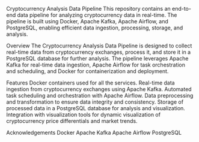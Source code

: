 Cryptocurrency Analysis Data Pipeline
This repository contains an end-to-end data pipeline for analyzing cryptocurrency data in real-time. The pipeline is built using Docker, Apache Kafka, Apache Airflow, and PostgreSQL, enabling efficient data ingestion, processing, storage, and analysis.

Overview
The Cryptocurrency Analysis Data Pipeline is designed to collect real-time data from cryptocurrency exchanges, process it, and store it in a PostgreSQL database for further analysis. The pipeline leverages Apache Kafka for real-time data ingestion, Apache Airflow for task orchestration and scheduling, and Docker for containerization and deployment.

Features
Docker containers used for all the services.
Real-time data ingestion from cryptocurrency exchanges using Apache Kafka.
Automated task scheduling and orchestration with Apache Airflow.
Data preprocessing and transformation to ensure data integrity and consistency.
Storage of processed data in a PostgreSQL database for analysis and visualization.
Integration with visualization tools for dynamic visualization of cryptocurrency price differentials and market trends.

Acknowledgements
Docker
Apache Kafka
Apache Airflow
PostgreSQL



